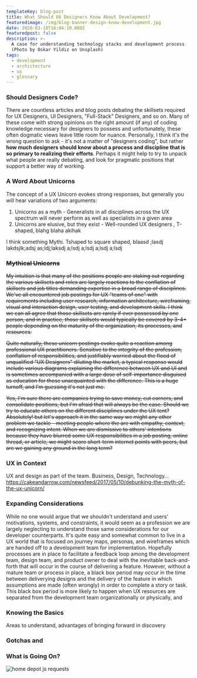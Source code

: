 ```yaml
---
templateKey: blog-post
title: What Should UX Designers Know About Development?
featuredimage: /img/blog-banner-design-know-development.jpg
date: 2020-03-18T16:04:10.000Z
featuredpost: false
description: >-
  A case for understanding technology stacks and development process  
  (Photo by Oskar Yildiz on Unsplash)
tags:
  - development
  - archictecture
  - ux
  - glossary
---
```


### Should Designers Code?
There are countless articles and blog posts debating the skillsets required for UX Designers, UI Designers, "Full-Stack" Designers, and so on. Many of these come with strong opinions on the right amount (if any) of coding knowledge necessary for designers to possess and unfortunately, these often dogmatic views leave little room for nuance. Personally, I think it's the wrong question to ask - it's not a matter of "designers coding", but rather **how much designers should know about a process and discipline that is so primary to realizing their efforts**. Perhaps it might help to try to unpack what people are really debating, and look for pragmatic positions that support a better way of working.

### A Word About Unicorns
The concept of a UX Unicorn evokes strong responses, but generally you will hear variations of two arguments: 
1. Unicorns as a myth - Generalists in all disciplines across the UX spectrum will never perform as well as specialists in a given area
2. Unicorns are elusive, but they exist - Well-rounded UX designers , T-shaped, blahg blaha akihak

I think something Mythi. Tshaped to square shaped, blaasd ;lasdj lakdsjlk;adsj as;ldj;laksdj  a;lsdj a;lsdj  a;lsdj a;lsdj


### ~~Mythical Unicorns~~
~~My intuition is that many of the positions people are staking out regarding the various skillsets and roles are largely reactions to the conflation of skillsets and job titles demanding expertise in a broad range of disciplines. We've all encountered job postings for UX "teams of one" with requirements including user research, information architecture, wireframing, visual and interaction design, user testing, and development skills. I think we can all agree that those skillsets are rarely if ever possessed by one person, and in practice, those skillsets would typically be covered by 3-4+ people depending on the maturity of the organization, its processes, and resources.~~  

~~Quite naturally, these unicorn postings evoke quite a reaction among professional UX practitioners. Sensitive to the integrity of the profession, conflation of responsibilities, and justifiably worried about the flood of unqualified "UX Designers" diluting the market, a typical response would include various diagrams explaining the difference between UX and UI and is sometimes accompanied with a large dose of self-importance disguised as education for those unacquainted with the difference. This is a huge turnoff, and I'm guessing it's not just me.~~

~~Yes, I'm sure there are companies trying to save money, cut corners, and consolidate positions, but I'm afraid that will always be the case. Should we try to educate others on the different disciplines under the UX tent? Absolutely! but let's approach it in the same way we might any other problem we tackle - meeting people where the are with empathy, context, and recognizing intent. When we are dismissive to others' intentions because they have blurred some UX responsibilities in a job posting, online thread, or article, we might score short-term internet points with peers, but are we gaining any ground in the long term?~~

### UX in Context 
UX and design as part of the team. Business, Design, Technology...
https://cakeandarrow.com/newsfeed/2017/05/10/debunking-the-myth-of-the-ux-unicorn/


### Expanding Considerations
While no one would argue that we shouldn't understand and users' motivations, systems, and constraints, it would seem as a profession we are largely neglecting to understand those same considerations for our developer counterparts. It's quite easy and somewhat common to live in a UX world that is focused on journey maps, personas, and wireframes which are handed off to a development team for implementation. Hopefully processes are in place to facilitate a feedback loop among the development team, design team, and product owner to deal with the inevitable back-and-forth that will occur in the course of delivering a feature. However, without a mature team or process in place, a black box period may occur in the time between deliverying designs and the delivery of the feature in which assumptions are made (often wrongly) in order to complete a story or task. This black box period is more likely to happen when UX resources are separated from the development team organizationally or physically, and 

### Knowing the Basics
Areas to understand, advantages of bringing forward in discovery

### Gotchas and 


### What is Going On?


<div class="columns is-centered has-margin-top-32">
  <div class="column is-12 has-text-centered">
    <img class="img" srcset="/img/blog-thd-js.png" alt="home depot js requests" />
  </div>
</div>



